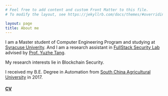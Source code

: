 ```yaml
---
# Feel free to add content and custom Front Matter to this file.
# To modify the layout, see https://jekyllrb.com/docs/themes/#overriding-theme-defaults

layout: page
title: About me
---
```


I am a Master student of Computer Engineering Program and studying at [Syracuse Univerity](https://www.syracuse.edu/). And I am a research assistant in [FullStack Security Lab](https://tristartom.github.io/members.html) advised by [Prof. Yuzhe Tang](https://tristartom.github.io/index.html).

My research interests lie in Blockchain Security.

I received my B.E. Degree in Automation from [South China Agricultural University](https://english.scau.edu.cn/) in 2017.

#### [CV]()
